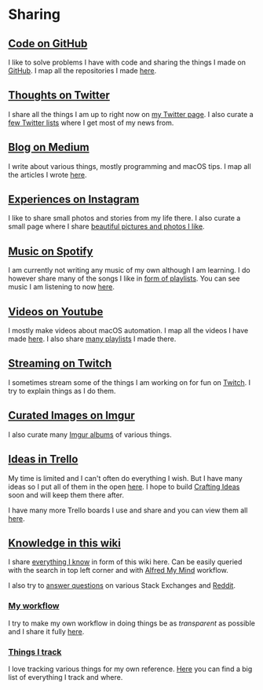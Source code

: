 # Sharing
## [Code on GitHub](https://github.com/nikitavoloboev)
I like to solve problems I have with code and sharing the things I made on [GitHub](https://github.com/nikitavoloboev). I map all the repositories I made [here](my-github.md).

## [Thoughts on Twitter](https://twitter.com/nikitavoloboev)
I share all the things I am up to right now on [my Twitter page](https://twitter.com/nikitavoloboev). I also curate a [few Twitter lists](https://twitter.com/nikitavoloboev/lists) where I get most of my news from.

## [Blog on Medium](https://medium.com/@NikitaVoloboev)
I write about various things, mostly programming and macOS tips. I map all the articles I wrote [here](my-articles.md).

## [Experiences on Instagram](https://www.instagram.com/nikitavoloboev/)
I like to share small photos and stories from my life there. I also curate a small page where I share [beautiful pictures and photos I like](https://www.instagram.com/niikivi/).

## [Music on Spotify](https://open.spotify.com/user/nikitavoloboev)
I am currently not writing any music of my own although I am learning. I do however share many of the songs I like in [form of playlists](../music/music-plays.md). You can see music I am listening to now [here](https://www.last.fm/user/playfullyExist).

## [Videos on Youtube](https://www.youtube.com/channel/UCEKqrUfr_FMKIO9XSJS4vDw)
I mostly make videos about macOS automation. I map all the videos I have made [here](my-youtube.md). I also share [many playlists](https://www.youtube.com/channel/UCEKqrUfr_FMKIO9XSJS4vDw/playlists?view_as=subscriber) I made there.

## [Streaming on Twitch](https://www.twitch.tv/niikivi)
I sometimes stream some of the things I am working on for fun on [Twitch](https://www.twitch.tv/niikivi). I try to explain things as I do them.

## [Curated Images on Imgur](https://niikivi.imgur.com)
I also curate many [Imgur albums](https://niikivi.imgur.com) of various things.

## [Ideas in Trello](https://trello.com/b/alB1ryRP)
My time is limited and I can't often do everything I wish. But I have many ideas so I put all of them in the open [here](https://trello.com/b/alB1ryRP). I hope to build [Crafting Ideas](https://github.com/nikitavoloboev/crafting-ideas) soon and will keep them there after.

I have many more Trello boards I use and share and you can view them all [here](my-trello.md).

## [Knowledge in this wiki](./everything-I-know.md)
I share [everything I know](./everything-I-know.md) in form of this wiki here. Can be easily queried with the search in top left corner and with [Alfred My Mind](https://github.com/nikitavoloboev/alfred-my-mind) workflow.

I also try to [answer questions](https://stackoverflow.com/users/3067664/nikita-voloboev?tab=profile) on various Stack Exchanges and [Reddit](https://www.reddit.com/user/nikivi/).

### [My workflow](../productivity/flow/my-workflow.md)
I try to make my own workflow in doing things be as _transparent_ as possible and I share it fully [here](../productivity/flow/my-workflow.md).

### [Things I track](./Tracking.md)
I love tracking various things for my own reference. [Here](./Tracking.md) you can find a big list of everything I track and where.